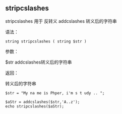## stripcslashes

stripcslashes 用于 反转义 addcslashes 转义后的字符串

语法：

```
string stripcslashes ( string $str )
```

参数：

$str addcslashes转义后的字符串

返回：

转义后的字符串

```
$str = "My na me is Phper, i'm s t udy .. ";

$aStr = addcslashes($str,'A..z');
echo stripcslashes($aStr);
```



